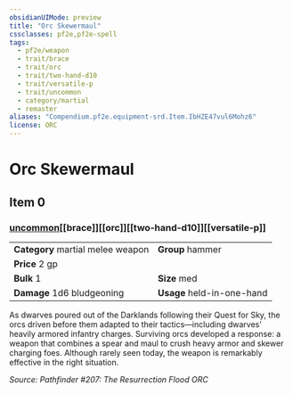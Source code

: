 ```yaml
---
obsidianUIMode: preview
title: "Orc Skewermaul"
cssclasses: pf2e,pf2e-spell
tags:
  - pf2e/weapon
  - trait/brace
  - trait/orc
  - trait/two-hand-d10
  - trait/versatile-p
  - trait/uncommon
  - category/martial
  - remaster
aliases: "Compendium.pf2e.equipment-srd.Item.IbHZE47vul6Mohz6"
license: ORC
---
```

# Orc Skewermaul
## Item 0
### [uncommon](uncommon "Uncommon Rarity Trait")[[brace]][[orc]][[two-hand-d10]][[versatile-p]]

|  |  |
| -- | -- |
| **Category** martial melee weapon | **Group** hammer |
| **Price** 2 gp |  |
| **Bulk** 1 | **Size** med |
| **Damage** 1d6 bludgeoning  | **Usage** held-in-one-hand |



As dwarves poured out of the Darklands following their Quest for Sky, the orcs driven before them adapted to their tactics—including dwarves' heavily armored infantry charges. Surviving orcs developed a response: a weapon that combines a spear and maul to crush heavy armor and skewer charging foes. Although rarely seen today, the weapon is remarkably effective in the right situation.

*Source: Pathfinder #207: The Resurrection Flood*
*ORC*